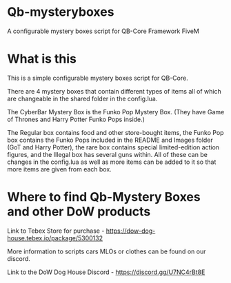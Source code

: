 # Qb-mysteryboxes
A configurable mystery boxes script for QB-Core Framework FiveM

# What is this

This is a simple configurable mystery boxes script for QB-Core. 

There are 4 mystery boxes that contain different types of items all of which are changeable in the shared folder in the config.lua. 

The CyberBar Mystery Box is the Funko Pop Mystery Box. (They have Game of Thrones and Harry Potter Funko Pops inside.)

The Regular box contains food and other store-bought items, the Funko Pop box contains the Funko Pops included in the README and Images folder (GoT and Harry Potter), the rare box contains special limited-edition action figures, and the Illegal box has several guns within. All of these can be changes in the config.lua as well as more items can be added to it so that more items are given from each box.

# Where to find Qb-Mystery Boxes and other DoW products

Link to Tebex Store for purchase - https://dow-dog-house.tebex.io/package/5300132

More information to scripts cars MLOs or clothes can be found on our discord.

Link to the DoW Dog House Discord - https://discord.gg/U7NC4rBt8E

